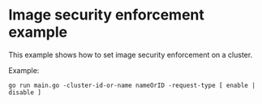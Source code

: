 # Image security enforcement example

This example shows how to set image security enforcement on a cluster.

Example: 

```
go run main.go -cluster-id-or-name nameOrID -request-type [ enable | disable ]
```